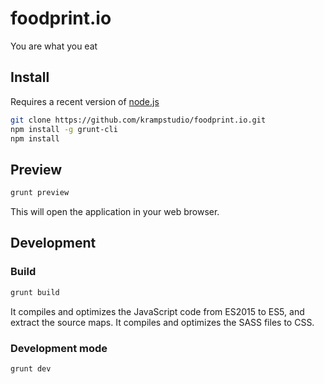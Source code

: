 # foodprint.io
You are what you eat

## Install

Requires a recent version of [node.js](https://nodejs.org/en/)

```sh
git clone https://github.com/krampstudio/foodprint.io.git
npm install -g grunt-cli
npm install
```

## Preview

```sh
grunt preview
```
This will open the application in your web browser.

## Development

### Build

```sh
grunt build
```

It compiles and optimizes the JavaScript code from ES2015 to ES5, and extract the source maps.
It compiles and optimizes the SASS files to CSS.


### Development mode

```sh
grunt dev
```
